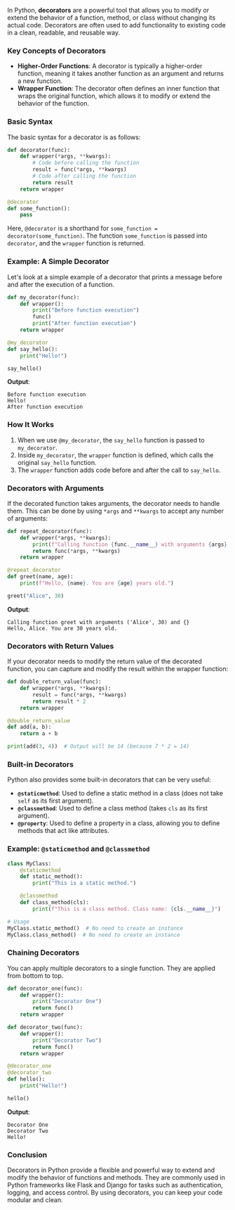In Python, **decorators** are a powerful tool that allows you to modify or extend the behavior of a function, method, or class without changing its actual code. Decorators are often used to add functionality to existing code in a clean, readable, and reusable way.

### Key Concepts of Decorators

- **Higher-Order Functions**: A decorator is typically a higher-order function, meaning it takes another function as an argument and returns a new function.
- **Wrapper Function**: The decorator often defines an inner function that wraps the original function, which allows it to modify or extend the behavior of the function.

### Basic Syntax

The basic syntax for a decorator is as follows:

```python
def decorator(func):
    def wrapper(*args, **kwargs):
        # Code before calling the function
        result = func(*args, **kwargs)
        # Code after calling the function
        return result
    return wrapper

@decorator
def some_function():
    pass
```

Here, `@decorator` is a shorthand for `some_function = decorator(some_function)`. The function `some_function` is passed into `decorator`, and the `wrapper` function is returned.

### Example: A Simple Decorator

Let's look at a simple example of a decorator that prints a message before and after the execution of a function.

```python
def my_decorator(func):
    def wrapper():
        print("Before function execution")
        func()
        print("After function execution")
    return wrapper

@my_decorator
def say_hello():
    print("Hello!")

say_hello()
```

**Output**:
```
Before function execution
Hello!
After function execution
```

### How It Works

1. When we use `@my_decorator`, the `say_hello` function is passed to `my_decorator`.
2. Inside `my_decorator`, the `wrapper` function is defined, which calls the original `say_hello` function.
3. The `wrapper` function adds code before and after the call to `say_hello`.

### Decorators with Arguments

If the decorated function takes arguments, the decorator needs to handle them. This can be done by using `*args` and `**kwargs` to accept any number of arguments:

```python
def repeat_decorator(func):
    def wrapper(*args, **kwargs):
        print(f"Calling function {func.__name__} with arguments {args} and {kwargs}")
        return func(*args, **kwargs)
    return wrapper

@repeat_decorator
def greet(name, age):
    print(f"Hello, {name}. You are {age} years old.")

greet("Alice", 30)
```

**Output**:
```
Calling function greet with arguments ('Alice', 30) and {}
Hello, Alice. You are 30 years old.
```

### Decorators with Return Values

If your decorator needs to modify the return value of the decorated function, you can capture and modify the result within the wrapper function:

```python
def double_return_value(func):
    def wrapper(*args, **kwargs):
        result = func(*args, **kwargs)
        return result * 2
    return wrapper

@double_return_value
def add(a, b):
    return a + b

print(add(3, 4))  # Output will be 14 (because 7 * 2 = 14)
```

### Built-in Decorators

Python also provides some built-in decorators that can be very useful:

- **`@staticmethod`**: Used to define a static method in a class (does not take `self` as its first argument).
- **`@classmethod`**: Used to define a class method (takes `cls` as its first argument).
- **`@property`**: Used to define a property in a class, allowing you to define methods that act like attributes.

### Example: `@staticmethod` and `@classmethod`

```python
class MyClass:
    @staticmethod
    def static_method():
        print("This is a static method.")

    @classmethod
    def class_method(cls):
        print(f"This is a class method. Class name: {cls.__name__}")

# Usage
MyClass.static_method()  # No need to create an instance
MyClass.class_method()  # No need to create an instance
```

### Chaining Decorators

You can apply multiple decorators to a single function. They are applied from bottom to top.

```python
def decorator_one(func):
    def wrapper():
        print("Decorator One")
        return func()
    return wrapper

def decorator_two(func):
    def wrapper():
        print("Decorator Two")
        return func()
    return wrapper

@decorator_one
@decorator_two
def hello():
    print("Hello!")

hello()
```

**Output**:
```
Decorator One
Decorator Two
Hello!
```

### Conclusion

Decorators in Python provide a flexible and powerful way to extend and modify the behavior of functions and methods. They are commonly used in Python frameworks like Flask and Django for tasks such as authentication, logging, and access control. By using decorators, you can keep your code modular and clean.
